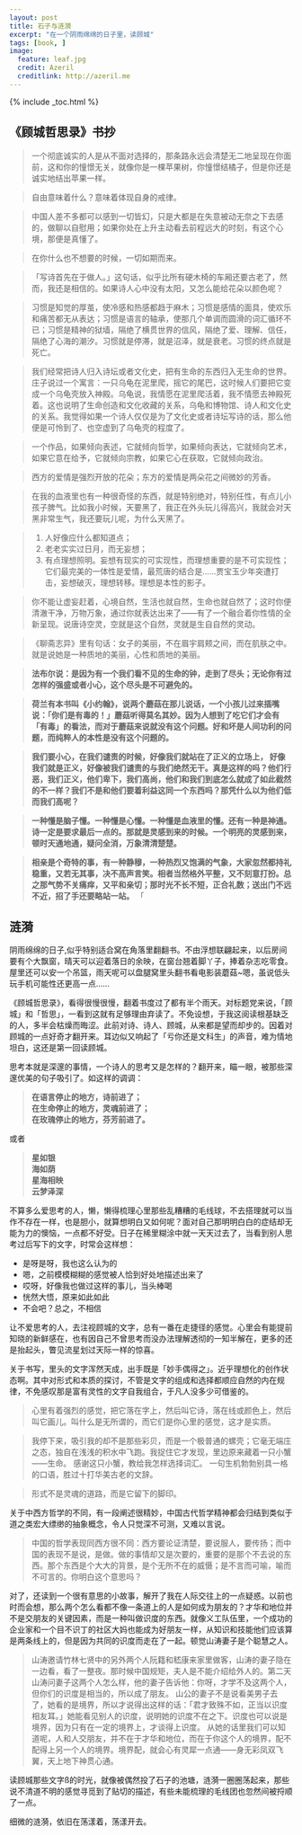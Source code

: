 ```yaml
---
layout: post
title: 石子与涟漪
excerpt: "在一个阴雨绵绵的日子里，读顾城"
tags: [book, ]
image:
  feature: leaf.jpg
  credit: Azeril
  creditlink: http://azeril.me
---
```


{% include _toc.html %}

## 《顾城哲思录》书抄

> 一个彻底诚实的人是从不面对选择的，那条路永远会清楚无二地呈现在你面前，这和你的憧憬无关，就像你是一棵苹果树，你憧憬结橘子，但是你还是诚实地结出苹果一样。

> 自由意味着什么？意味着体现自身的戒律。

> 中国人差不多都可以感到一切皆幻，只是大都是在失意被动无奈之下去感的，做聊以自慰用；如果你处在上升主动看去前程远大的时刻，有这个心境，那便是真懂了。

> 在你什么也不想要的时候，一切如期而来。

> 「写诗首先在于做人。」这句话，似乎比所有硬木椅的车厢还要古老了，然而，我还是相信的。如果诗人心中没有太阳，又怎么能给花朵以颜色呢？

> 习惯是知觉的厚茧，使冷感和热感都趋于麻木；习惯是感情的面具，使欢乐和痛苦都无从表达；习惯是语言的轴承，使那几个单调而圆滑的词汇循环不已；习惯是精神的狱墙，隔绝了横贯世界的信风，隔绝了爱、理解、信任，隔绝了心海的潮汐。习惯就是停滞，就是沼泽，就是衰老。习惯的终点就是死亡。

> 我们经常把诗人归入诗坛或者文化史，把有生命的东西归入无生命的世界。庄子说过一个寓言：一只乌龟在泥里爬，摇它的尾巴，这时候人们要把它变成一个乌龟壳放入神殿。乌龟说，我情愿在泥里爬活着，我不情愿去神殿死着。这也说明了生命创造和文化收藏的关系，乌龟和博物馆、诗人和文化史的关系。我觉得如果一个诗人仅仅是为了文化史或者诗坛写诗的话，那么他便是可怜到了、也空虚到了乌龟壳的程度了。

> 一个作品，如果倾向表述，它就倾向哲学，如果倾向表达，它就倾向艺术，如果它意在给予，它就倾向宗教，如果它心在获取，它就倾向政治。

> 西方的爱情是强烈开放的花朵；东方的爱情是两朵花之间微妙的芳香。

> 在我的血液里也有一种很奇怪的东西，就是特别绝对，特别任性，有点儿小孩子脾气。比如我小时候，天要黑了，我正在外头玩儿得高兴，我就会对天黑非常生气，我还要玩儿呢，为什么天黑了。

> 1. 人好像应什么都知道点；
> 2. 老老实实过日月，而无妄想；
> 3. 有点理想照明。妄想有现实的可实现性，而理想重要的是不可实现性；它们最完美的一体性是爱情，最荒唐的结合是……贾宝玉少年突遭打击，妄想破灭，理想转移。理想是本性的影子。

> 你不能让虚妄赶着，心境自然，生活也就自然，生命也就自然了；这时你便清澈干净，万物万象，通过你就表达出来了——有了一个融合着你性情的全新呈现。说唐诗空灵，空就是这个自然，灵就是生自自然的灵动。

> 《聊斋志异》里有句话：女子的美丽，不在眉宇肩颊之间，而在肌肤之中。就是说她是一种质地的美丽，心性和质地的美丽。

> **法布尔说：是因为有一个我们看不见的生命的钟，走到了尽头；无论你有过怎样的强盛或者小心，这个尽头是不可避免的。**

> **荷兰有本书叫《小约翰》，说两个蘑菇在那儿说话，一个小孩儿过来插嘴说：「你们是有毒的！」蘑菇听得莫名其妙。因为人想到了吃它们才会有「有毒」的看法，而对于蘑菇来说就没有这个问题。好和坏是人间功利的问题，而纯粹人的本性是没有这个问题的。**

> **我们要小心，在我们谴责的时候，好像我们就站在了正义的立场上， 好像我们就是正义，好像被我们谴责的与我们绝然无干。真是这样的吗？他们行恶，我们正义，他们卑下，我们高尚，他们和我们到底怎么就成了如此截然的不一样？我们不是和他们要着利益这同一个东西吗？那凭什么以为他们低而我们高呢？**

> **一种懂是脑子懂。一种懂是心懂。一种懂是血液里的懂。还有一种是神通。诗一定是要求最后一点的。那就是灵感到来的时候。一个明亮的灵感到来，顿时天通地通，疑问全消，万象清清楚楚。**

> **相亲是个奇特的事，有一种静穆，一种热烈又饱满的气象，大家忽然都持礼稳重，又若无其事，决不高声言笑。相者当然格外平整，又不刻意打扮。总之那气势不关痛痒，又平和亲切；那时光不长不短，正合礼数；送出门不远不近，招了手还要略站一站。**
「
## 涟漪

阴雨绵绵的日子,似乎特别适合窝在角落里翻翻书。不由浮想联翩起来，以后房间要有个大飘窗，晴天可以迎着落日的余映，在窗台翘着脚丫子，捧着杂志吃零食。屋里还可以安一个吊篮，雨天呢可以盘腿窝里头翻书看电影装蘑菇~嗯，虽说低头玩手机可能性还更高一点……

《顾城哲思录》，看得很慢很慢，翻着书度过了都有半个雨天。对标题党来说，「顾城」和「哲思」，一看到这就有足够理由弃读了。不免设想，于我这阅读根基缺乏的人，多半会枯燥而晦涩。此前对诗、诗人、顾城，从来都是望而却步的。因着对顾城的一点好奇才翻开来。耳边似又响起了「亏你还是文科生」的声音，难为情地坦白，这还是第一回读顾城。

思考本就是深邃的事情，一个诗人的思考又是怎样的？翻开来，瞄一眼，被那些深邃优美的句子吸引了。如这样的调调：

> **在语言停止的地方，诗前进了；  
> 在生命停止的地方，灵魂前进了；  
> 在玫瑰停止的地方，芬芳前进了。**

或者

> **星如银  
> 海如荫  
> 星海相映  
> 云梦泽深**

不算多么爱思考的人，懒，懒得梳理心里那些乱糟糟的毛线球，不去搭理就可以当作不存在一样，也是胆小，就算想明白又如何呢？面对自己那明明白白的症结却无能为力的懊恼，一点都不好受。日子在稀里糊涂中就一天天过去了，当看到别人思考过后写下的文字，时常会这样想：

* 是呀是呀，我也这么认为的
* 嗯，之前模模糊糊的感觉被人恰到好处地描述出来了
* 哎呀，好像我也做过这样的事儿，当头棒喝
* 恍然大悟，原来如此如此
* 不会吧？总之，不相信

让不爱思考的人，去注视顾城的文字，总有一番在走捷径的感觉。心里会有能提前知晓的新鲜感在，也有因自己不曾思考而没办法理解透彻的一知半解在，更多的还是抬起头，瞥见流星划过天际一样的惊喜。

关于书写，里头的文字浑然天成，出手既是「妙手偶得之」。近乎理想化的创作状态啊。其中对形式和本质的探讨，不管是文字的组成和选择都顺应自然的内在规律，不免感叹那是富有灵性的文字自我组合，于凡人没多少可借鉴的。

> 心里有着强烈的感觉，把它落在字上，然后叫它诗，落在线或颜色上，然后叫它画儿。叫什么是无所谓的，而它们是你心里的感觉，这才是实质。

> 我停下来，吸引我的却不是那些彩贝，而是一个极普通的螺壳；它毫无端庄之态，独自在浅浅的积水中飞跑。我捉住它才发现，里边原来藏着一只小蟹——生命。 感谢这只小蟹，教给我怎样选择词汇。 一句生机勃勃别具一格的口语，胜过十打华美古老的文辞。

> 形式不是灵魂的道路，而是它留下的脚印。

关于中西方哲学的不同，有一段阐述很精妙，中国古代哲学精神都会归结到类似于道之类宏大缥缈的抽象概念，令人只觉深不可测，又难以言说。

> 中国的哲学表现同西方很不同：西方要论证清楚，要说服人，要传扬；而中国的表现不是说，是做。做的事情却又是次要的，重要的是那个不去说的东西。那个东西是个大大的背景，是个无所不在的威慑；是不言而可喻，喻而不可言的。你明白这个意思吗？

对了，还读到一个很有意思的小故事，解开了我在人际交往上的一点疑惑。以前也时而会想，那么两个怎么看都不像一条道上的人是如何成为朋友的？才华和地位并不是交朋友的关键因素，而是一种叫做识度的东西。就像义工队伍里，一个成功的企业家和一个目不识丁的社区大妈也能成为好朋友一样，从知识和技能他们应该算是两条线上的，但是因为共同的识度而走在了一起。顿觉山涛妻子是个聪慧之人。

> 山涛邀请竹林七贤中的另外两个人阮籍和嵇康来家里做客，山涛的妻子隐在一边看，看了一整夜。那时候中国规矩，夫人是不能介绍给外人的。第二天山涛问妻子这两个人怎么样，他的妻子告诉他：你呀，才学不及这两个人，但你们的识度是相当的，所以成了朋友。 山公的妻子不是说看美男子去了，她看的是境界，所以才说得出这样的话：「君才致殊不如，正当以识度相友耳。」她能看见别人的识度，说明她的识度不在之下。识度也可以说是境界，因为只有在一定的境界上，才谈得上识度。 从她的话里我们可以知道呢，人和人交朋友，并不在于才华和地位，而在于你这个人的境界，配不配得上另一个人的境界。境界配，就会心有灵犀一点通——身无彩凤双飞翼，天上地下神贯心通。

读顾城那些文字ß的时光，就像被偶然投了石子的池塘，涟漪一圈圈荡起来，那些说不清道不明的感觉寻觅到了贴切的描述，有些未能梳理的毛线团也忽然间被捋顺了一点。

细微的涟漪，依旧在荡漾着，荡漾开去。



